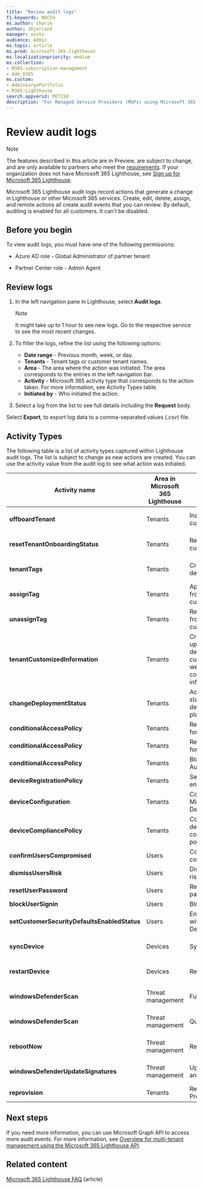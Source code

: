 ```yaml
---
title: "Review audit logs"
f1.keywords: NOCSH
ms.author: sharik
author: SKjerland
manager: scotv
audience: Admin
ms.topic: article
ms.prod: microsoft-365-lighthouse
ms.localizationpriority: medium
ms.collection:
- M365-subscription-management
- Adm_O365
ms.custom:
- AdminSurgePortfolio
- M365-Lighthouse                         
search.appverid: MET150
description: "For Managed Service Providers (MSPs) using Microsoft 365 Lighthouse, learn how to review audit logs."
---
```


# Review audit logs

> [!NOTE]
> The features described in this article are in Preview, are subject to change, and are only available to partners who meet the [requirements](m365-lighthouse-requirements.md). If your organization does not have Microsoft 365 Lighthouse, see [Sign up for Microsoft 365 Lighthouse](m365-lighthouse-sign-up.md).

Microsoft 365 Lighthouse audit logs record actions that generate a change in Lighthouse or other Microsoft 365 services. Create, edit, delete, assign, and remote actions all create audit events that you can review. By default, auditing is enabled for all customers. It can't be disabled.

## Before you begin

To view audit logs, you must have one of the following permissions:

- Azure AD role - Global Administrator of partner tenant

- Partner Center role - Admin Agent

## Review logs

1. In the left navigation pane in Lighthouse, select **Audit logs**.

    > [!NOTE]
    > It might take up to 1 hour to see new logs. Go to the respective service to see the most recent changes.

2. To filter the logs, refine the list using the following options:

    - **Date range** - Previous month, week, or day.
    - **Tenants** - Tenant tags or customer tenant names.
    - **Area** - The area where the action was initiated. The area corresponds to the entries in the left navigation bar.
    - **Activity** - Microsoft 365 activity type that corresponds to the action taken. For more information, see Activity Types table.
    - **Initiated by** -  Who initiated the action.

3. Select a log from the list to see full details including the **Request** body.

Select **Export**, to export log data to a comma-separated values (.csv) file.

## Activity Types

The following table is a list of activity types captured within Lighthouse audit logs. The list is subject to change as new actions are created. You can use the activity value from the audit log to see what action was initiated.

| Activity name    | Area in Microsoft 365 Lighthouse | Action initiated  | Service impacted           |
|------------------|----------------------------------|-------------------|----------------------------|
|**offboardTenant**        | Tenants          | Inactivate a customer  | Microsoft 365 Lighthouse   |
|**resetTenantOnboardingStatus**              | Tenants                          | Reactive a customer                                              | Microsoft 365 Lighthouse   |
| **tenantTags**                               | Tenants                          | Create or delete a tag                                           | Microsoft 365 Lighthouse   |
|**assignTag**                                | Tenants                          | Apply a tag from a customer                                      | Microsoft 365 Lighthouse   |
|**unassignTag**                              | Tenants                          | Remove a tag from a customer                                    | Microsoft 365 Lighthouse   |
|**tenantCustomizedInformation**              | Tenants                          | Create, update, or delete customer website or contact information | Microsoft 365 Lighthouse   |
|**changeDeploymentStatus**                   | Tenants                          | Action plan status for a deployment plan                        | Microsoft 365 Lighthouse   |
| **conditionalAccessPolicy**                  | Tenants                          | Require MFA for admins                                           | Azure AD                   |
| **conditionalAccessPolicy**                  | Tenants                          | Require MFA for users                                           | Azure AD                   |
| **conditionalAccessPolicy**                  | Tenants                          | Block Legacy Authentication                                      | Azure AD                   |
| **deviceRegistrationPolicy**                 | Tenants                          | Set up device enrollment                                         | Azure AD                   |
|**deviceConfiguration**                      | Tenants                          | Configure Microsoft Defender                                     | Microsoft Endpoint Manager |
| **deviceCompliancePolicy**                   | Tenants                          | Configure a device compliance policy                             | Microsoft Endpoint Manager |
| **confirmUsersCompromised**                  | Users                            | Confirm user compromised                                        | Azure AD                   |
| **dismissUsersRisk**                         | Users                            | Dismiss user risk                                                | Azure AD                   |
| **resetUserPassword**                        | Users                            | Reset password                                                   | Azure AD                   |
| **blockUserSignin**                          | Users                            | Block sign-in                                                     | Azure AD                   |
| **setCustomerSecurityDefaultsEnabledStatus** | Users                            | Enable MFA with Security Defaults                               | Azure AD                   |
| **syncDevice**                               | Devices                          | Sync                                                             | Microsoft Endpoint Manager |
|**restartDevice**                            | Devices                          | Restart                                                          | Microsoft Endpoint Manager |
| **windowsDefenderScan**                      | Threat management                | Full scan                                                       | Microsoft Endpoint Manager |
| **windowsDefenderScan**                      | Threat management                | Quick scan                                                       | Microsoft Endpoint Manager |
| **rebootNow**                                | Threat management                | Reboot                                                           | Microsoft Endpoint Manager |
| **windowsDefenderUpdateSignatures**          | Threat management                | Update antivirus                                                | Microsoft Endpoint Manager |
| **reprovision**                              | Tenants                          | Retry Provisioning                                               | Windows 365                |

## Next steps

If you need more information, you can use Microsoft Graph API to access more audit events. For more information, see [Overview for multi-tenant management using the Microsoft 365 Lighthouse API](/graph/managedtenants-concept-overview).

## Related content

[Microsoft 365 Lighthouse FAQ](m365-lighthouse-faq.yml) (article)
